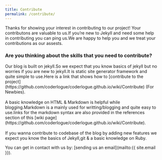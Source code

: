 ```yaml
---
title: Contribute
permalink: /contribute/
---
```


Thanks for showing your interest in contributing to our project! Your contributons are valuable to us.If you’re new to Jekyll  and need some help in contributing you can ping us.We are happy to help you and we treat your contributions as our assests. 
<br/>
<h3> Are you thinking about the  skills that you need to contribute? </h3> 
Our blog is built on jekyll.So we expect that you know basics of jekyll but no worries if you are new to jekyll.It is static site generator framework and quite simple to use.Here is a link that shows how to [contribute to the project](https://github.com/coderlogue/coderlogue.github.io/wiki/Contribute) (For Newbies).<br/><br/>A basic knowledge on HTML & Markdown is helpful while blogging.Markdown is a mainly used for writting/blogging and quite easy to use.links for the markdown syntax are also provided in the references section of this [wiki page](https://github.com/coderlogue/coderlogue.github.io/wiki/Contribute).
<br/><br/>
If you wanna contribute to codebase of the blog by adding new features we expect you know the basics of Jekyll,git & a basic knowledge on Ruby. <br/>

You can get in contact with us by: [sending us an email](mailto:{{ site.email }}).
